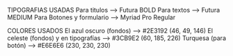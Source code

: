 TIPOGRAFIAS USADAS
Para titulos --> Futura BOLD
Para textos --> Futura MEDIUM
Para Botones y formulario --> Myriad Pro Regular



COLORES USADOS
El azul oscuro (fondos) --> #2E3192    (46, 49, 146)
El celeste (fondos) y en tipografías -->  #3CB9E2 (60, 185, 226)
Turquesa (para botón) --> #E6E6E6  (230, 230, 230)